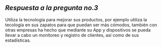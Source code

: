 ## _Respuesta a la pregunta no.3_

Utiliza la tecnología para mejorar sus productos, por ejemplo utiliza la tecología en sus zapatos para que puedan ser más cómodos, también con otras empresas ha hecho que mediante su App y dispositivos se pueda llevar a cabo un monitoreo y registro de clientes, así como de sus estadísticas.